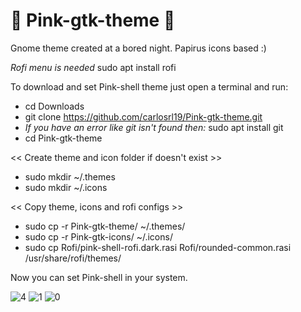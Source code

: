 # 🌌 Pink-gtk-theme 🌌
Gnome theme created at a bored night. Papirus icons based :)

*Rofi menu is needed* sudo apt install rofi

To download and set Pink-shell theme just open a terminal and run:

- cd Downloads
- git clone https://github.com/carlosrl19/Pink-gtk-theme.git
- *If you have an error like git isn't found then:* sudo apt install git
- cd Pink-gtk-theme

<< Create theme and icon folder if doesn't exist >>
- sudo mkdir ~/.themes
- sudo mkdir ~/.icons

<< Copy theme, icons and rofi configs  >>
- sudo cp -r Pink-gtk-theme/ ~/.themes/
- sudo cp -r Pink-gtk-icons/ ~/.icons/
- sudo cp Rofi/pink-shell-rofi.dark.rasi Rofi/rounded-common.rasi /usr/share/rofi/themes/ 

Now you can set Pink-shell in your system.

![4](https://user-images.githubusercontent.com/85375012/159399578-83e69f41-7aea-499a-811e-133256f9abd2.png)
![1](https://user-images.githubusercontent.com/85375012/159399601-db0a7534-1d11-4cd0-89b7-b6baa4614cef.png)
![0](https://user-images.githubusercontent.com/85375012/160057612-27ef1663-83fd-4fe4-bf7e-e279250bfce1.png)
